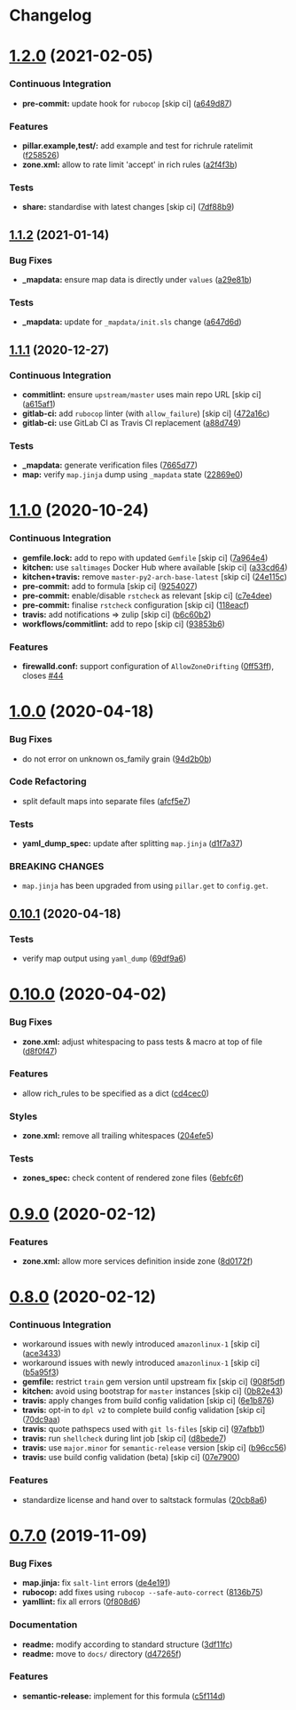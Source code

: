 # Changelog

# [1.2.0](https://github.com/saltstack-formulas/firewalld-formula/compare/v1.1.2...v1.2.0) (2021-02-05)


### Continuous Integration

* **pre-commit:** update hook for `rubocop` [skip ci] ([a649d87](https://github.com/saltstack-formulas/firewalld-formula/commit/a649d8763c92b25a4e1644caf37af4aabb688e03))


### Features

* **pillar.example,test/:** add example and test for richrule ratelimit ([f258526](https://github.com/saltstack-formulas/firewalld-formula/commit/f25852637a7aeb8608b4618b952407b59b0dbf7e))
* **zone.xml:** allow to rate limit 'accept' in rich rules ([a2f4f3b](https://github.com/saltstack-formulas/firewalld-formula/commit/a2f4f3b36e3295311128673f33f90c93de24288d))


### Tests

* **share:** standardise with latest changes [skip ci] ([7df88b9](https://github.com/saltstack-formulas/firewalld-formula/commit/7df88b9e893f93be1b24de77338fdee0c1c8727c))

## [1.1.2](https://github.com/saltstack-formulas/firewalld-formula/compare/v1.1.1...v1.1.2) (2021-01-14)


### Bug Fixes

* **_mapdata:** ensure map data is directly under `values` ([a29e81b](https://github.com/saltstack-formulas/firewalld-formula/commit/a29e81bac6febaf89859972a08c11cf6bda67a3f))


### Tests

* **_mapdata:** update for `_mapdata/init.sls` change ([a647d6d](https://github.com/saltstack-formulas/firewalld-formula/commit/a647d6d9a3d703e113d4e5eab480d43e9b0322c8))

## [1.1.1](https://github.com/saltstack-formulas/firewalld-formula/compare/v1.1.0...v1.1.1) (2020-12-27)


### Continuous Integration

* **commitlint:** ensure `upstream/master` uses main repo URL [skip ci] ([a615af1](https://github.com/saltstack-formulas/firewalld-formula/commit/a615af103e7a9d89b05e8e7a4f9d139ec112c599))
* **gitlab-ci:** add `rubocop` linter (with `allow_failure`) [skip ci] ([472a16c](https://github.com/saltstack-formulas/firewalld-formula/commit/472a16c283f60f84acc25846ef03da346c0a2cc5))
* **gitlab-ci:** use GitLab CI as Travis CI replacement ([a88d749](https://github.com/saltstack-formulas/firewalld-formula/commit/a88d749499a613299dcb688f97aad9af97221ec6))


### Tests

* **_mapdata:** generate verification files ([7665d77](https://github.com/saltstack-formulas/firewalld-formula/commit/7665d77f67749722d5b3d8ef73aa75ede034d365))
* **map:** verify `map.jinja` dump using `_mapdata` state ([22869e0](https://github.com/saltstack-formulas/firewalld-formula/commit/22869e0c7fa5ae6c7f8d354d4302cb945202347a))

# [1.1.0](https://github.com/saltstack-formulas/firewalld-formula/compare/v1.0.0...v1.1.0) (2020-10-24)


### Continuous Integration

* **gemfile.lock:** add to repo with updated `Gemfile` [skip ci] ([7a964e4](https://github.com/saltstack-formulas/firewalld-formula/commit/7a964e4738f0d7e3745da3b1f97a3407ca134381))
* **kitchen:** use `saltimages` Docker Hub where available [skip ci] ([a33cd64](https://github.com/saltstack-formulas/firewalld-formula/commit/a33cd641e248d0640dce3719836f5d4a0ff739e8))
* **kitchen+travis:** remove `master-py2-arch-base-latest` [skip ci] ([24e115c](https://github.com/saltstack-formulas/firewalld-formula/commit/24e115cacb52e4a8a51fd92465e4442d6a68d1d3))
* **pre-commit:** add to formula [skip ci] ([9254027](https://github.com/saltstack-formulas/firewalld-formula/commit/92540273969100880c55ad041c2e450deefef101))
* **pre-commit:** enable/disable `rstcheck` as relevant [skip ci] ([c7e4dee](https://github.com/saltstack-formulas/firewalld-formula/commit/c7e4dee62a9a9a8f57cacde4b7d5c23ab9d36156))
* **pre-commit:** finalise `rstcheck` configuration [skip ci] ([118eacf](https://github.com/saltstack-formulas/firewalld-formula/commit/118eacff459289ae21fd5cd630857b306f817ce9))
* **travis:** add notifications => zulip [skip ci] ([b6c60b2](https://github.com/saltstack-formulas/firewalld-formula/commit/b6c60b27b9b37ab73a859bfac31f64df84046641))
* **workflows/commitlint:** add to repo [skip ci] ([93853b6](https://github.com/saltstack-formulas/firewalld-formula/commit/93853b643f23e77f00a642d8f12b3da8b322ee8b))


### Features

* **firewalld.conf:** support configuration of `AllowZoneDrifting` ([0ff53ff](https://github.com/saltstack-formulas/firewalld-formula/commit/0ff53ffb2790ab95b71d3df461a04bca8f02a520)), closes [#44](https://github.com/saltstack-formulas/firewalld-formula/issues/44)

# [1.0.0](https://github.com/saltstack-formulas/firewalld-formula/compare/v0.10.1...v1.0.0) (2020-04-18)


### Bug Fixes

* do not error on unknown os_family grain ([94d2b0b](https://github.com/saltstack-formulas/firewalld-formula/commit/94d2b0b97c242174c6f1c08cb2da2d2d03d98bd4))


### Code Refactoring

* split default maps into separate files ([afcf5e7](https://github.com/saltstack-formulas/firewalld-formula/commit/afcf5e770085565b11c25e9af522b194bd67fc30))


### Tests

* **yaml_dump_spec:** update after splitting `map.jinja` ([d1f7a37](https://github.com/saltstack-formulas/firewalld-formula/commit/d1f7a3717184bc22fde6e04d8672fcce0a462c4b))


### BREAKING CHANGES

* `map.jinja` has been upgraded from using `pillar.get`
to `config.get`.

## [0.10.1](https://github.com/saltstack-formulas/firewalld-formula/compare/v0.10.0...v0.10.1) (2020-04-18)


### Tests

* verify map output using `yaml_dump` ([69df9a6](https://github.com/saltstack-formulas/firewalld-formula/commit/69df9a62d6e12377b9a516e7454e75b49b0bffae))

# [0.10.0](https://github.com/saltstack-formulas/firewalld-formula/compare/v0.9.0...v0.10.0) (2020-04-02)


### Bug Fixes

* **zone.xml:** adjust whitespacing to pass tests & macro at top of file ([d8f0f47](https://github.com/saltstack-formulas/firewalld-formula/commit/d8f0f47a5408bde763050c457269ef129a48b050))


### Features

* allow rich_rules to be specified as a dict ([cd4cec0](https://github.com/saltstack-formulas/firewalld-formula/commit/cd4cec008983943213ac3bb721ab69c3a5214c54))


### Styles

* **zone.xml:** remove all trailing whitespaces ([204efe5](https://github.com/saltstack-formulas/firewalld-formula/commit/204efe5fc7065a2c2f4f55aa0138bf98675cba4e))


### Tests

* **zones_spec:** check content of rendered zone files ([6ebfc6f](https://github.com/saltstack-formulas/firewalld-formula/commit/6ebfc6f20cfd72c2785514ab35484c9575401648))

# [0.9.0](https://github.com/saltstack-formulas/firewalld-formula/compare/v0.8.0...v0.9.0) (2020-02-12)


### Features

* **zone.xml:** allow more services definition inside zone ([8d0172f](https://github.com/saltstack-formulas/firewalld-formula/commit/8d0172f5c7e0e1a2856dbbc0bf149ee8ddfd225a))

# [0.8.0](https://github.com/saltstack-formulas/firewalld-formula/compare/v0.7.0...v0.8.0) (2020-02-12)


### Continuous Integration

* workaround issues with newly introduced `amazonlinux-1` [skip ci] ([ace3433](https://github.com/saltstack-formulas/firewalld-formula/commit/ace343353d2c7b183b424e8a3f08b575417add3f))
* workaround issues with newly introduced `amazonlinux-1` [skip ci] ([b5a95f3](https://github.com/saltstack-formulas/firewalld-formula/commit/b5a95f35ab98b872be852597d046d8d25f06b08b))
* **gemfile:** restrict `train` gem version until upstream fix [skip ci] ([908f5df](https://github.com/saltstack-formulas/firewalld-formula/commit/908f5df86cd69f28ef4e48fbde13c35eb003b627))
* **kitchen:** avoid using bootstrap for `master` instances [skip ci] ([0b82e43](https://github.com/saltstack-formulas/firewalld-formula/commit/0b82e43a1507bb748adefd13a0412ef7ccae8eb7))
* **travis:** apply changes from build config validation [skip ci] ([6e1b876](https://github.com/saltstack-formulas/firewalld-formula/commit/6e1b876298c2d782b132c1571d1f20564fb01bf1))
* **travis:** opt-in to `dpl v2` to complete build config validation [skip ci] ([70dc9aa](https://github.com/saltstack-formulas/firewalld-formula/commit/70dc9aa3b4e299b6f8553132cd9d4401f4635f97))
* **travis:** quote pathspecs used with `git ls-files` [skip ci] ([97afbb1](https://github.com/saltstack-formulas/firewalld-formula/commit/97afbb157557ec3096cc8a8de48f737960dfda4e))
* **travis:** run `shellcheck` during lint job [skip ci] ([d8bede7](https://github.com/saltstack-formulas/firewalld-formula/commit/d8bede7082130445461f990346f64d4db22e4bd2))
* **travis:** use `major.minor` for `semantic-release` version [skip ci] ([b96cc56](https://github.com/saltstack-formulas/firewalld-formula/commit/b96cc569fe9a68deb2eb78974c216eb736d3b57b))
* **travis:** use build config validation (beta) [skip ci] ([07e7900](https://github.com/saltstack-formulas/firewalld-formula/commit/07e79001cddc4918f6ace716b15cf0658e09d374))


### Features

* standardize license and hand over to saltstack formulas ([20cb8a6](https://github.com/saltstack-formulas/firewalld-formula/commit/20cb8a60d362a7484892fc6703de954c67fb8763))

# [0.7.0](https://github.com/saltstack-formulas/firewalld-formula/compare/v0.6.2...v0.7.0) (2019-11-09)


### Bug Fixes

* **map.jinja:** fix `salt-lint` errors ([de4e191](https://github.com/saltstack-formulas/firewalld-formula/commit/de4e1915fb17b2278132076c7946539191f1e018))
* **rubocop:** add fixes using `rubocop --safe-auto-correct` ([8136b75](https://github.com/saltstack-formulas/firewalld-formula/commit/8136b75fa0266dc8d849a40a1fdb77129d6da31f))
* **yamllint:** fix all errors ([0f808d6](https://github.com/saltstack-formulas/firewalld-formula/commit/0f808d6afb383c56abfa439fde0fab46374ea2d7))


### Documentation

* **readme:** modify according to standard structure ([3df11fc](https://github.com/saltstack-formulas/firewalld-formula/commit/3df11fc75cade2d801183c3ae110821d2842f53f))
* **readme:** move to `docs/` directory ([d47265f](https://github.com/saltstack-formulas/firewalld-formula/commit/d47265f9743195a96565701e758789fbc14e3084))


### Features

* **semantic-release:** implement for this formula ([c5f114d](https://github.com/saltstack-formulas/firewalld-formula/commit/c5f114d8863f6763c49cc08c723924649c8c1ed3))
